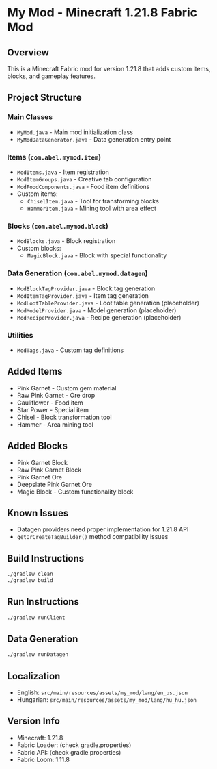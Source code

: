 # My Mod - Minecraft 1.21.8 Fabric Mod

## Overview
This is a Minecraft Fabric mod for version 1.21.8 that adds custom items, blocks, and gameplay features.

## Project Structure

### Main Classes
- `MyMod.java` - Main mod initialization class
- `MyModDataGenerator.java` - Data generation entry point

### Items (`com.abel.mymod.item`)
- `ModItems.java` - Item registration
- `ModItemGroups.java` - Creative tab configuration
- `ModFoodComponents.java` - Food item definitions
- Custom items:
  - `ChiselItem.java` - Tool for transforming blocks
  - `HammerItem.java` - Mining tool with area effect

### Blocks (`com.abel.mymod.block`)
- `ModBlocks.java` - Block registration
- Custom blocks:
  - `MagicBlock.java` - Block with special functionality

### Data Generation (`com.abel.mymod.datagen`)
- `ModBlockTagProvider.java` - Block tag generation
- `ModItemTagProvider.java` - Item tag generation
- `ModLootTableProvider.java` - Loot table generation (placeholder)
- `ModModelProvider.java` - Model generation (placeholder)
- `ModRecipeProvider.java` - Recipe generation (placeholder)

### Utilities
- `ModTags.java` - Custom tag definitions

## Added Items
- Pink Garnet - Custom gem material
- Raw Pink Garnet - Ore drop
- Cauliflower - Food item
- Star Power - Special item
- Chisel - Block transformation tool
- Hammer - Area mining tool

## Added Blocks
- Pink Garnet Block
- Raw Pink Garnet Block
- Pink Garnet Ore
- Deepslate Pink Garnet Ore
- Magic Block - Custom functionality block

## Known Issues
- Datagen providers need proper implementation for 1.21.8 API
- `getOrCreateTagBuilder()` method compatibility issues

## Build Instructions
```bash
./gradlew clean
./gradlew build
```

## Run Instructions
```bash
./gradlew runClient
```

## Data Generation
```bash
./gradlew runDatagen
```

## Localization
- English: `src/main/resources/assets/my_mod/lang/en_us.json`
- Hungarian: `src/main/resources/assets/my_mod/lang/hu_hu.json`

## Version Info
- Minecraft: 1.21.8
- Fabric Loader: (check gradle.properties)
- Fabric API: (check gradle.properties)
- Fabric Loom: 1.11.8
